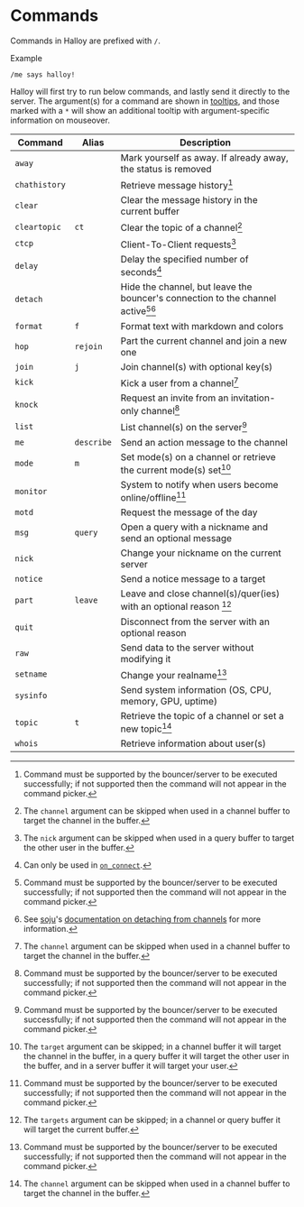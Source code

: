 # Commands

Commands in Halloy are prefixed with `/`.

Example

```
/me says halloy!
```

Halloy will first try to run below commands, and lastly send it directly to the server.
The argument(s) for a command are shown in [tooltips](configuration/tooltips.md), and those marked with a `*` will show an additional tooltip with argument-specific information on mouseover.

| Command       | Alias      | Description                                                                        |
| ------------- | ---------- | ---------------------------------------------------------------------------------- |
| `away`        |            | Mark yourself as away. If already away, the status is removed                      |
| `chathistory` |            | Retrieve message history[^5]                                                       |
| `clear`       |            | Clear the message history in the current buffer                                    |
| `cleartopic`  | `ct`       | Clear the topic of a channel[^1]                                                   |
| `ctcp`        |            | Client-To-Client requests[^2]                                                      |
| `delay`       |            | Delay the specified number of seconds[^7]                                          |
| `detach`      |            | Hide the channel, but leave the bouncer's connection to the channel active[^5][^6] |
| `format`      | `f`        | Format text with markdown and colors                                               |
| `hop`         | `rejoin`   | Part the current channel and join a new one                                        |
| `join`        | `j`        | Join channel(s) with optional key(s)                                               |
| `kick`        |            | Kick a user from a channel[^1]                                                     |
| `knock`       |            | Request an invite from an invitation-only channel[^5]                              |
| `list`        |            | List channel(s) on the server[^5]                                                  |
| `me`          | `describe` | Send an action message to the channel                                              |
| `mode`        | `m`        | Set mode(s) on a channel or retrieve the current mode(s) set[^3]                   |
| `monitor`     |            | System to notify when users become online/offline[^5]                              |
| `motd`        |            | Request the message of the day                                                     |
| `msg`         | `query`    | Open a query with a nickname and send an optional message                          |
| `nick`        |            | Change your nickname on the current server                                         |
| `notice`      |            | Send a notice message to a target                                                  |
| `part`        | `leave`    | Leave and close channel(s)/quer(ies) with an optional reason [^4]                  |
| `quit`        |            | Disconnect from the server with an optional reason                                 |
| `raw`         |            | Send data to the server without modifying it                                       |
| `setname`     |            | Change your realname[^5]                                                           |
| `sysinfo`     |            | Send system information (OS, CPU, memory, GPU, uptime)                             |
| `topic`       | `t`        | Retrieve the topic of a channel or set a new topic[^1]                             |
| `whois`       |            | Retrieve information about user(s)                                                 |

[^1]: The `channel` argument can be skipped when used in a channel buffer to target the channel in the buffer.
[^2]: The `nick` argument can be skipped when used in a query buffer to target the other user in the buffer.
[^3]: The `target` argument can be skipped; in a channel buffer it will target the channel in the buffer, in a query buffer it will target the other user in the buffer, and in a server buffer it will target your user.
[^4]: The `targets` argument can be skipped; in a channel or query buffer it will target the current buffer.
[^5]: Command must be supported by the bouncer/server to be executed successfully; if not supported then the command will not appear in the command picker.
[^6]: See [soju](https://soju.im/)'s [documentation on detaching from channels](https://man.sr.ht/chat.sr.ht/bouncer-usage.md#detaching-from-channels) for more information.
[^7]: Can only be used in [`on_connect`](configuration/servers.md#on_connect).
